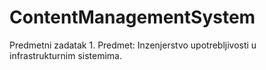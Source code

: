 # ContentManagementSystem
Predmetni zadatak 1. 
Predmet: Inzenjerstvo upotrebljivosti u infrastrukturnim sistemima. 
